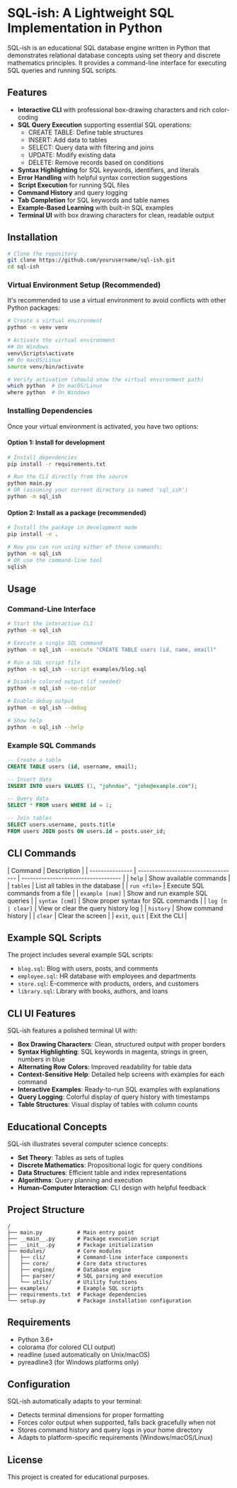 # SQL-ish: A Lightweight SQL Implementation in Python

SQL-ish is an educational SQL database engine written in Python that demonstrates relational database concepts using set theory and discrete mathematics principles. It provides a command-line interface for executing SQL queries and running SQL scripts.

## Features

- **Interactive CLI** with professional box-drawing characters and rich color-coding
- **SQL Query Execution** supporting essential SQL operations:
  - CREATE TABLE: Define table structures
  - INSERT: Add data to tables
  - SELECT: Query data with filtering and joins
  - UPDATE: Modify existing data
  - DELETE: Remove records based on conditions
- **Syntax Highlighting** for SQL keywords, identifiers, and literals
- **Error Handling** with helpful syntax correction suggestions
- **Script Execution** for running SQL files
- **Command History** and query logging
- **Tab Completion** for SQL keywords and table names
- **Example-Based Learning** with built-in SQL examples
- **Terminal UI** with box drawing characters for clean, readable output

## Installation

```bash
# Clone the repository
git clone https://github.com/yourusername/sql-ish.git
cd sql-ish
```

### Virtual Environment Setup (Recommended)

It's recommended to use a virtual environment to avoid conflicts with other Python packages:

```bash
# Create a virtual environment
python -m venv venv

# Activate the virtual environment
## On Windows
venv\Scripts\activate
## On macOS/Linux
source venv/bin/activate

# Verify activation (should show the virtual environment path)
which python  # On macOS/Linux
where python  # On Windows
```

### Installing Dependencies

Once your virtual environment is activated, you have two options:

#### Option 1: Install for development

```bash
# Install dependencies
pip install -r requirements.txt

# Run the CLI directly from the source
python main.py
# OR (assuming your current directory is named 'sql_ish')
python -m sql_ish
```

#### Option 2: Install as a package (recommended)

```bash
# Install the package in development mode
pip install -e .

# Now you can run using either of these commands:
python -m sql_ish
# OR use the command-line tool
sqlish
```

## Usage

### Command-Line Interface

```bash
# Start the interactive CLI
python -m sql_ish

# Execute a single SQL command
python -m sql_ish --execute "CREATE TABLE users (id, name, email)"

# Run a SQL script file
python -m sql_ish --script examples/blog.sql

# Disable colored output (if needed)
python -m sql_ish --no-color

# Enable debug output
python -m sql_ish --debug

# Show help
python -m sql_ish --help
```

### Example SQL Commands

```sql
-- Create a table
CREATE TABLE users (id, username, email);

-- Insert data
INSERT INTO users VALUES (1, "johndoe", "john@example.com");

-- Query data
SELECT * FROM users WHERE id = 1;

-- Join tables
SELECT users.username, posts.title
FROM users JOIN posts ON users.id = posts.user_id;
```

## CLI Commands

| Command         | Description                         |
| --------------- | ----------------------------------- | ----------------------------------- |
| `help`          | Show available commands             |
| `tables`        | List all tables in the database     |
| `run <file>`    | Execute SQL commands from a file    |
| `example [num]` | Show and run example SQL queries    |
| `syntax [cmd]`  | Show proper syntax for SQL commands |
| `log [n         | clear]`                             | View or clear the query history log |
| `history`       | Show command history                |
| `clear`         | Clear the screen                    |
| `exit`, `quit`  | Exit the CLI                        |

## Example SQL Scripts

The project includes several example SQL scripts:

- `blog.sql`: Blog with users, posts, and comments
- `employee.sql`: HR database with employees and departments
- `store.sql`: E-commerce with products, orders, and customers
- `library.sql`: Library with books, authors, and loans

## CLI UI Features

SQL-ish features a polished terminal UI with:

- **Box Drawing Characters**: Clean, structured output with proper borders
- **Syntax Highlighting**: SQL keywords in magenta, strings in green, numbers in blue
- **Alternating Row Colors**: Improved readability for table data
- **Context-Sensitive Help**: Detailed help screens with examples for each command
- **Interactive Examples**: Ready-to-run SQL examples with explanations
- **Query Logging**: Colorful display of query history with timestamps
- **Table Structures**: Visual display of tables with column counts

## Educational Concepts

SQL-ish illustrates several computer science concepts:

- **Set Theory**: Tables as sets of tuples
- **Discrete Mathematics**: Propositional logic for query conditions
- **Data Structures**: Efficient table and index representations
- **Algorithms**: Query planning and execution
- **Human-Computer Interaction**: CLI design with helpful feedback

## Project Structure

```
/
├── main.py           # Main entry point
├── __main__.py       # Package execution script
├── __init__.py       # Package initialization
├── modules/          # Core modules
│   ├── cli/          # Command-line interface components
│   ├── core/         # Core data structures
│   ├── engine/       # Database engine
│   ├── parser/       # SQL parsing and execution
│   └── utils/        # Utility functions
├── examples/         # Example SQL scripts
├── requirements.txt  # Package dependencies
└── setup.py          # Package installation configuration
```

## Requirements

- Python 3.6+
- colorama (for colored CLI output)
- readline (used automatically on Unix/macOS)
- pyreadline3 (for Windows platforms only)

## Configuration

SQL-ish automatically adapts to your terminal:

- Detects terminal dimensions for proper formatting
- Forces color output when supported, falls back gracefully when not
- Stores command history and query logs in your home directory
- Adapts to platform-specific requirements (Windows/macOS/Linux)

## License

This project is created for educational purposes.

```

```
